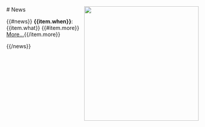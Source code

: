 
<img align=right width=300 src="https://www.oldstationsurgery.nhs.uk/wp-content/uploads/sites/463/2016/02/news-image.png">
# News



{{#news}}
<b>{{item.when}}</b>:
{{item.what}}
{{#item.more}}
<a href="http://{{{item.more}}}">More...</a>{{/item.more}}
</p>
{{/news}}
